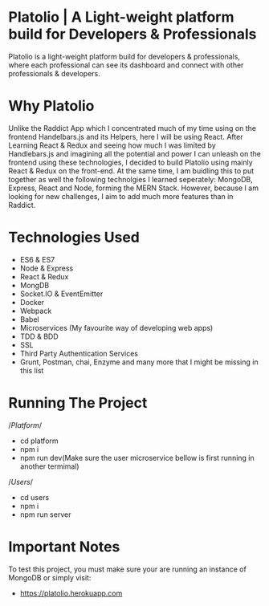 # Platolio | A Light-weight platform build for Developers & Professionals 

Platolio is a light-weight platform build for developers & professionals, where each professional can see its dashboard and connect with other professionals & developers.

# Why Platolio
Unlike the Raddict App which I concentrated much of my time using on the frontend Handelbars.js and its Helpers, here I will be using
React. After Learning React & Redux and seeing how much I was limited by Handlebars.js and imagining all the potential and power I
can unleash on the frontend using these technologies, I decided to build Platolio using mainly React & Redux on the front-end.
At the same time, I am buidling this to put together as well the following technolgies I learned seperately: MongoDB, Express, React
and Node, forming the MERN Stack. However, because I am looking for new challenges, I aim to add much more features than in Raddict.

# Technologies Used
 - ES6 & ES7
 - Node & Express
 - React & Redux
 - MongDB
 - Socket.IO & EventEmitter
 - Docker
 - Webpack
 - Babel
 - Microservices (My favourite way of developing web apps)
 - TDD & BDD
 - SSL
 - Third Party Authentication Services
 - Grunt, Postman, chai, Enzyme and many more that I might be missing in this list

# Running The Project
  /*Platform*/
  - cd platform
  - npm i
  - npm run dev(Make sure the user microservice bellow is first running in another termimal)

  /*Users*/
  - cd users
  - npm i
  - npm run server

# Important Notes
To test this project, you must make sure your are running an instance of MongoDB or simply visit:
 * https://platolio.herokuapp.com
